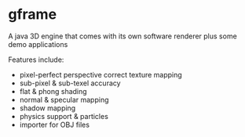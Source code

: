 # gframe
A java 3D engine that comes with its own software renderer plus some demo applications

Features include:
 - pixel-perfect perspective correct texture mapping
 - sub-pixel & sub-texel accuracy
 - flat & phong shading
 - normal & specular mapping
 - shadow mapping
 - physics support & particles
 - importer for OBJ files

